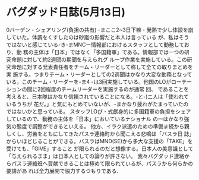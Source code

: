 # バグダッド日誌(5月13日)

0バーデン・シェアリング(負担の共有)
-まここ2~3日下嘛・発熱で少し体設を崩していた。体調をくすしたのは砂嵐の影響だと本人は言っている
が、私はそうではないと感じている-き-まMNCー情報部におけるスタッフとして動務しており、動
務の主体は「日本」ではなく「多国籍軍」である。情報部では一つの研究命題に対して約2週聞の期聞を与えられグ
ループ作業を実施している。この研究命題に対する発表責任者をチーム・リーダーとして称して全ての取りまとめを実
施する。つまりチーム・リーダーとしての2週聞はかなり大変な動務となっている。このチーム・リーダーを-ま4
-は3回実施している。他国のLOがローテーションの聞に2回程度のチームリーダーを実施するのが通常
回、
であることを考えると、日本隊はかなり信頼されていることになる。-と-)ニ人は「使われているうちが
花だ。」と気にもとめていないが、-まかなり疲れがたまっていたのではないかと思っている。
スタッフLOび・式獻身的に多国籍軍の負担をシェアしているので、動務の主体を「日本」においているナショナル
の一はかなり強気の態度で調整ができるといえる。
他方、イラク派遣のための準備ま続から親しくし、労苦をともにしてきたパスラ連絡町から聞こえる悲鳴は「バスラ日
誌」からいほどじることができる。バスラはMND(SE)から多大な支援の「TAKE」を受けても、「GⅣE」すること
が限られるのだと想像する。日本人の美意識として「与えられるまま」は日本人としての論りが許さない。
我々バグダッド連絡からパスラ運絡班へ買献できることは極めて限られているが、パスラから何らかの要請があ
れば全力展開で協力するつもりである.
